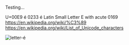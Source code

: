 Testing...

U+00E9	é	0233	&eacute;	Latin Small Letter E with acute	0169
https://en.wikipedia.org/wiki/%C3%89
https://en.wikipedia.org/wiki/List_of_Unicode_characters

![letter-é](uploads/34512f7ec28e3714fef637fcf01d5789/letter-é.png)